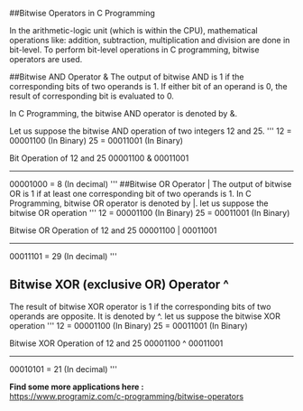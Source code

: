 ##Bitwise Operators in C Programming

In the arithmetic-logic unit (which is within the CPU), mathematical operations like: addition, subtraction, multiplication and division are done in bit-level. To perform bit-level operations in C programming, bitwise operators are used.

##Bitwise AND Operator &
The output of bitwise AND is 1 if the corresponding bits of two operands is 1. If either bit of an operand is 0, the result of corresponding bit is evaluated to 0.

In C Programming, the bitwise AND operator is denoted by &.

Let us suppose the bitwise AND operation of two integers 12 and 25.
'''
12 = 00001100 (In Binary)
25 = 00011001 (In Binary)

Bit Operation of 12 and 25
  00001100
& 00011001
  ________
  00001000  = 8 (In decimal)
  '''
  ##Bitwise OR Operator |
The output of bitwise OR is 1 if at least one corresponding bit of two operands is 1. In C Programming, bitwise OR operator is denoted by |.
let us suppose the bitwise OR operation 
'''
12 = 00001100 (In Binary)
25 = 00011001 (In Binary)

Bitwise OR Operation of 12 and 25
  00001100
| 00011001
  ________
  00011101  = 29 (In decimal)
  '''
  ## Bitwise XOR (exclusive OR) Operator ^
  The result of bitwise XOR operator is 1 if the corresponding bits of two operands are opposite. It is denoted by ^.
let us suppose the bitwise XOR operation
'''
12 = 00001100 (In Binary)
25 = 00011001 (In Binary)

Bitwise XOR Operation of 12 and 25
  00001100
^ 00011001
  ________
  00010101  = 21 (In decimal)
  '''

**Find some more applications here :**</br>
https://www.programiz.com/c-programming/bitwise-operators



